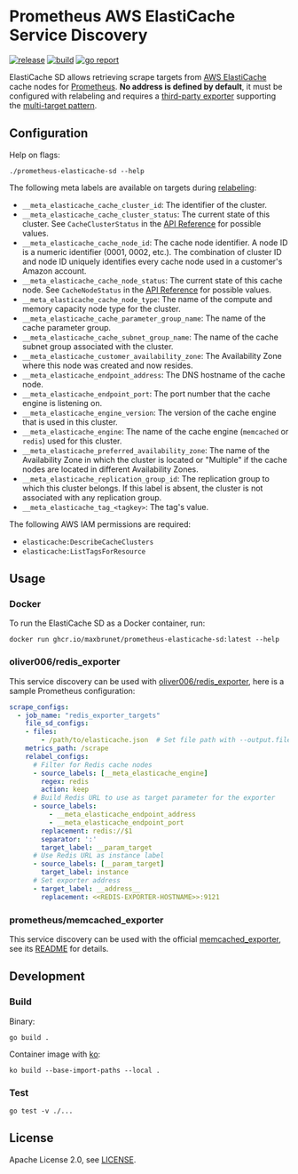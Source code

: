 # Prometheus AWS ElastiCache Service Discovery

[![release](https://img.shields.io/github/v/release/maxbrunet/prometheus-elasticache-sd?sort=semver)](https://github.com/maxbrunet/prometheus-elasticache-sd/releases)
[![build](https://github.com/maxbrunet/prometheus-elasticache-sd/actions/workflows/build.yml/badge.svg)](https://github.com/maxbrunet/prometheus-elasticache-sd/actions/workflows/build.yml)
[![go report](https://goreportcard.com/badge/github.com/maxbrunet/prometheus-elasticache-sd)](https://goreportcard.com/report/github.com/maxbrunet/prometheus-elasticache-sd)

ElastiCache SD allows retrieving scrape targets from [AWS ElastiCache](https://aws.amazon.com/elasticache/) cache nodes for [Prometheus](https://prometheus.io/). **No address is defined by default**, it must be configured with relabeling and requires a [third-party exporter](https://prometheus.io/docs/instrumenting/exporters/#third-party-exporters) supporting the [multi-target pattern](https://prometheus.io/docs/guides/multi-target-exporter/).

## Configuration

Help on flags:

```
./prometheus-elasticache-sd --help
```

The following meta labels are available on targets during [relabeling](https://prometheus.io/docs/prometheus/latest/configuration/configuration/#relabel_config):

* `__meta_elasticache_cache_cluster_id`: The identifier of the cluster.
* `__meta_elasticache_cache_cluster_status`: The current state of this cluster. See `CacheClusterStatus` in the [API Reference](https://docs.aws.amazon.com/AmazonElastiCache/latest/APIReference/API_CacheCluster.html) for possible values.
* `__meta_elasticache_cache_node_id`: The cache node identifier. A node ID is a numeric identifier (0001, 0002, etc.). The combination of cluster ID and node ID uniquely identifies every cache node used in a customer's Amazon account.
* `__meta_elasticache_cache_node_status`: The current state of this cache node. See `CacheNodeStatus` in the [API Reference](https://docs.aws.amazon.com/AmazonElastiCache/latest/APIReference/API_CacheNode.html) for possible values.
* `__meta_elasticache_cache_node_type`: The name of the compute and memory capacity node type for the cluster.
* `__meta_elasticache_cache_parameter_group_name`: The name of the cache parameter group.
* `__meta_elasticache_cache_subnet_group_name`: The name of the cache subnet group associated with the cluster.
* `__meta_elasticache_customer_availability_zone`: The Availability Zone where this node was created and now resides.
* `__meta_elasticache_endpoint_address`: The DNS hostname of the cache node.
* `__meta_elasticache_endpoint_port`: The port number that the cache engine is listening on.
* `__meta_elasticache_engine_version`: The version of the cache engine that is used in this cluster.
* `__meta_elasticache_engine`: The name of the cache engine (`memcached` or `redis`) used for this cluster.
* `__meta_elasticache_preferred_availability_zone`: The name of the Availability Zone in which the cluster is located or "Multiple" if the cache nodes are located in different Availability Zones.
* `__meta_elasticache_replication_group_id`: The replication group to which this cluster belongs. If this label is absent, the cluster is not associated with any replication group.
* `__meta_elasticache_tag_<tagkey>`: The tag's value.

The following AWS IAM permissions are required:

* `elasticache:DescribeCacheClusters`
* `elasticache:ListTagsForResource`

## Usage

### Docker

To run the ElastiCache SD as a Docker container, run:

```
docker run ghcr.io/maxbrunet/prometheus-elasticache-sd:latest --help
```

### oliver006/redis_exporter

This service discovery can be used with [oliver006/redis_exporter](https://github.com/oliver006/redis_exporter#prometheus-configuration-to-scrape-multiple-redis-hosts), here is a sample Prometheus configuration:

```yaml
scrape_configs:
  - job_name: "redis_exporter_targets"
    file_sd_configs:
    - files:
        - /path/to/elasticache.json  # Set file path with --output.file flag
    metrics_path: /scrape
    relabel_configs:
      # Filter for Redis cache nodes
      - source_labels: [__meta_elasticache_engine]
        regex: redis
        action: keep
      # Build Redis URL to use as target parameter for the exporter
      - source_labels:
          - __meta_elasticache_endpoint_address
          - __meta_elasticache_endpoint_port
        replacement: redis://$1
        separator: ':'
        target_label: __param_target
      # Use Redis URL as instance label
      - source_labels: [__param_target]
        target_label: instance
      # Set exporter address
      - target_label: __address__
        replacement: <<REDIS-EXPORTER-HOSTNAME>>:9121
```

### prometheus/memcached_exporter

This service discovery can be used with the official [memcached_exporter](https://github.com/prometheus/memcached_exporter),
see its [README](https://github.com/prometheus/memcached_exporter#multi-target) for details.

## Development

### Build

Binary:

```
go build .
```

Container image with [ko](https://ko.build):

```
ko build --base-import-paths --local .
```

### Test

```
go test -v ./...
```

## License

Apache License 2.0, see [LICENSE](LICENSE).
